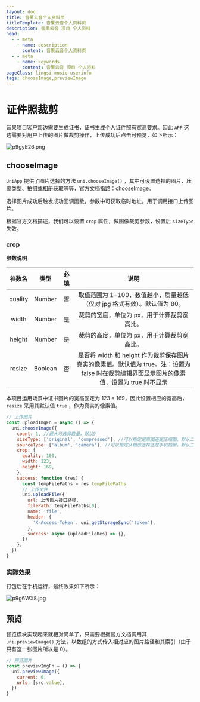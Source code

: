 ```yaml
---
layout: doc
title: 音果云音个人资料页
titleTemplate: 音果云音个人资料页
description: 音果云音 项目 个人资料
head:
  - - meta
    - name: description
      content: 音果云音个人资料页
  - - meta
    - name: keywords
      content: 音果云音 项目 个人资料
pageClass: lingsi-music-userinfo
tags: chooseImage,previewImage
---
```


# 证件照裁剪

音果项目客户那边需要生成证书，证书生成个人证件照有宽高要求。因此 `APP` 这边需要对用户上传的图片做裁剪操作，上传成功后点击可预览，如下所示：

![p9gyE26.png](https://s1.ax1x.com/2023/05/15/p9gyE26.png)

## chooseImage

`UniApp` 提供了图片选择的方法 `uni.chooseImage()` ，其中可设置选择的图片、压缩类型、拍摄或相册获取等等，官方文档指路：[chooseImage](https://uniapp.dcloud.net.cn/api/media/image.html#chooseimage)。

选择图片成功后触发成功回调函数，参数中可获取临时地址，用于调用接口上传图片。

根据官方文档描述，我们可以设置 `crop` 属性，做图像裁剪参数，设置后 `sizeType` 失效。

### crop

**参数说明**

| 参数名  |  类型   | 必填 |                                                                    说明                                                                     |
| :-----: | :-----: | :--: | :-----------------------------------------------------------------------------------------------------------------------------------------: |
| quality | Number  |  否  |                                  取值范围为 1-100，数值越小，质量越低（仅对 jpg 格式有效）。默认值为 80。                                   |
|  width  | Number  |  是  |                                                 裁剪的宽度，单位为 px，用于计算裁剪宽高比。                                                 |
| height  | Number  |  是  |                                                 裁剪的高度，单位为 px，用于计算裁剪宽高比。                                                 |
| resize  | Boolean |  否  | 是否将 width 和 height 作为裁剪保存图片真实的像素值。默认值为 true。注：设置为 false 时在裁剪编辑界面显示图片的像素值，设置为 true 时不显示 |

本项目运用场景中证书图片的宽高固定为 123 \* 169，因此设置相应的宽高后，`resize` 采用其默认值 `true` ，作为真实的像素值。

```js
// 上传图片
const uploadImgFn = async () => {
  uni.chooseImage({
    count: 1, //最大可选择数量，默认9
    sizeType: ['original', 'compressed'], //可以指定是原图还是压缩图，默认二者都有
    sourceType: ['album', 'camera'], //可以指定从相册选择还是手机拍照，默认二者都有
    crop: {
      quality: 100,
      width: 123,
      height: 169,
    },
    success: function (res) {
      const tempFilePaths = res.tempFilePaths
      // 上传文件
      uni.uploadFile({
        url: 上传图片接口路径,
        filePath: tempFilePaths[0],
        name: 'file',
        header: {
          'X-Access-Token': uni.getStorageSync('token'),
        },
        success: async (uploadFileRes) => {},
      })
    },
  })
}
```

### 实际效果

打包后在手机运行，最终效果如下所示：

![p9g6WX8.jpg](https://s1.ax1x.com/2023/05/15/p9g6WX8.jpg)

## 预览

预览模块实现起来就相对简单了，只需要根据官方文档调用其 `uni.previewImage()` 方法，以数组的方式传入相对应的图片路径和其索引（由于只有这一张图片所以是 0）。

```js
// 预览图片
const previewImgFn = () => {
  uni.previewImage({
    current: 0,
    urls: [src.value],
  })
}
```

